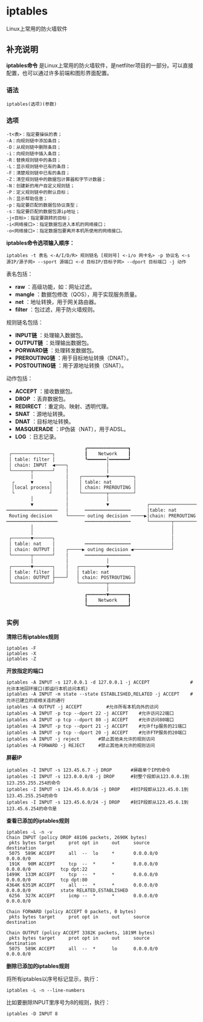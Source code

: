 iptables
===

Linux上常用的防火墙软件

## 补充说明

**iptables命令** 是Linux上常用的防火墙软件，是netfilter项目的一部分。可以直接配置，也可以通过许多前端和图形界面配置。

### 语法  

```
iptables(选项)(参数)
```

### 选项  

```
-t<表>：指定要操纵的表；
-A：向规则链中添加条目；
-D：从规则链中删除条目；
-i：向规则链中插入条目；
-R：替换规则链中的条目；
-L：显示规则链中已有的条目；
-F：清楚规则链中已有的条目；
-Z：清空规则链中的数据包计算器和字节计数器；
-N：创建新的用户自定义规则链；
-P：定义规则链中的默认目标；
-h：显示帮助信息；
-p：指定要匹配的数据包协议类型；
-s：指定要匹配的数据包源ip地址；
-j<目标>：指定要跳转的目标；
-i<网络接口>：指定数据包进入本机的网络接口；
-o<网络接口>：指定数据包要离开本机所使用的网络接口。
```

 **iptables命令选项输入顺序：** 

```
iptables -t 表名 <-A/I/D/R> 规则链名 [规则号] <-i/o 网卡名> -p 协议名 <-s 源IP/源子网> --sport 源端口 <-d 目标IP/目标子网> --dport 目标端口 -j 动作
```

表名包括：

- **raw** ：高级功能，如：网址过滤。
- **mangle** ：数据包修改（QOS），用于实现服务质量。
- **net** ：地址转换，用于网关路由器。
- **filter** ：包过滤，用于防火墙规则。

规则链名包括：

- **INPUT链** ：处理输入数据包。
- **OUTPUT链** ：处理输出数据包。
- **PORWARD链** ：处理转发数据包。
- **PREROUTING链** ：用于目标地址转换（DNAT）。
- **POSTOUTING链** ：用于源地址转换（SNAT）。

动作包括：

- **ACCEPT** ：接收数据包。
- **DROP** ：丢弃数据包。
- **REDIRECT** ：重定向、映射、透明代理。
- **SNAT** ：源地址转换。
- **DNAT** ：目标地址转换。
- **MASQUERADE** ：IP伪装（NAT），用于ADSL。
- **LOG** ：日志记录。

```bash
                             ┎╍╍╍╍╍╍╍╍╍╍╍╍╍╍╍┓                         
 ┌───────────────┐           ┃    Network    ┃                         
 │ table: filter │           ┖━━━━━━━│━━━━━━━┛                         
 │ chain: INPUT  ◀────┐              │                                 
 └───────┬───────┘    │              │                                 
         │            │    ┌─────────▼─────────┐                       
  ┌      ▼      ┐     │    │ table: nat        │                       
  │local process│     │    │ chain: PREROUTING │                       
  └             ┘     │    └─────────┬─────────┘                       
         │            │              │                                 
         ▼            │              ▼              ┌─────────────────┐
┅┅┅┅┅┅┅┅┅┅┅┅┅┅┅┅┅┅┅   │      ┅┅┅┅┅┅┅┅┅┅┅┅┅┅┅┅┅      │table: nat       │
 Routing decision     └────── outing decision ─────▶│chain: PREROUTING│
┅┅┅┅┅┅┅┅┅┅┅┅┅┅┅┅┅┅┅          ┅┅┅┅┅┅┅┅┅┅┅┅┅┅┅┅┅      └────────┬────────┘
         │                                                   │         
         │                                                   │         
 ┌───────▼───────┐                                           │         
 │ table: nat    │           ┅┅┅┅┅┅┅┅┅┅┅┅┅┅┅┅┅               │         
 │ chain: OUTPUT │    ┌─────▶ outing decision ◀──────────────┘         
 └───────┬───────┘    │      ┅┅┅┅┅┅┅┅┅┅┅┅┅┅┅┅┅                         
         │            │              │                                 
 ┌───────▼───────┐    │   ┌──────────▼─────────┐                       
 │ table: filter │    │   │ table: nat         │                       
 │ chain: OUTPUT ├────┘   │ chain: POSTROUTING │                       
 └───────────────┘        └──────────┬─────────┘                       
                                     │                                 
                             ┎╍╍╍╍╍╍╍▼╍╍╍╍╍╍╍┓                         
                             ┃    Network    ┃                         
                             ┖━━━━━━━━━━━━━━━┛                         
```


### 实例  

 **清除已有iptables规则** 

```
iptables -F
iptables -X
iptables -Z
```

 **开放指定的端口** 

```
iptables -A INPUT -s 127.0.0.1 -d 127.0.0.1 -j ACCEPT               #允许本地回环接口(即运行本机访问本机)
iptables -A INPUT -m state --state ESTABLISHED,RELATED -j ACCEPT    #允许已建立的或相关连的通行
iptables -A OUTPUT -j ACCEPT         #允许所有本机向外的访问
iptables -A INPUT -p tcp --dport 22 -j ACCEPT    #允许访问22端口
iptables -A INPUT -p tcp --dport 80 -j ACCEPT    #允许访问80端口
iptables -A INPUT -p tcp --dport 21 -j ACCEPT    #允许ftp服务的21端口
iptables -A INPUT -p tcp --dport 20 -j ACCEPT    #允许FTP服务的20端口
iptables -A INPUT -j reject       #禁止其他未允许的规则访问
iptables -A FORWARD -j REJECT     #禁止其他未允许的规则访问
```

 **屏蔽IP** 

```
iptables -I INPUT -s 123.45.6.7 -j DROP       #屏蔽单个IP的命令
iptables -I INPUT -s 123.0.0.0/8 -j DROP      #封整个段即从123.0.0.1到123.255.255.254的命令
iptables -I INPUT -s 124.45.0.0/16 -j DROP    #封IP段即从123.45.0.1到123.45.255.254的命令
iptables -I INPUT -s 123.45.6.0/24 -j DROP    #封IP段即从123.45.6.1到123.45.6.254的命令是
```

 **查看已添加的iptables规则** 

```
iptables -L -n -v
Chain INPUT (policy DROP 48106 packets, 2690K bytes)
 pkts bytes target     prot opt in     out     source               destination         
 5075  589K ACCEPT     all  --  lo     *       0.0.0.0/0            0.0.0.0/0           
 191K   90M ACCEPT     tcp  --  *      *       0.0.0.0/0            0.0.0.0/0           tcp dpt:22
1499K  133M ACCEPT     tcp  --  *      *       0.0.0.0/0            0.0.0.0/0           tcp dpt:80
4364K 6351M ACCEPT     all  --  *      *       0.0.0.0/0            0.0.0.0/0           state RELATED,ESTABLISHED
 6256  327K ACCEPT     icmp --  *      *       0.0.0.0/0            0.0.0.0/0           

Chain FORWARD (policy ACCEPT 0 packets, 0 bytes)
 pkts bytes target     prot opt in     out     source               destination         

Chain OUTPUT (policy ACCEPT 3382K packets, 1819M bytes)
 pkts bytes target     prot opt in     out     source               destination         
 5075  589K ACCEPT     all  --  *      lo      0.0.0.0/0            0.0.0.0/0  
```

 **删除已添加的iptables规则** 

将所有iptables以序号标记显示，执行：

```
iptables -L -n --line-numbers
```

比如要删除INPUT里序号为8的规则，执行：

```
iptables -D INPUT 8
```


<!-- Linux命令行搜索引擎：https://jaywcjlove.github.io/linux-command/ -->
